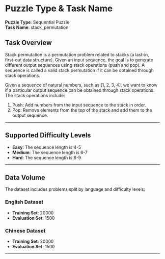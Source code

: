 # Puzzle Type & Task Name  
**Puzzle Type**: Sequential Puzzle  
**Task Name**: stack_permutation 

## Task Overview  
Stack permutation is a permutation problem related to stacks (a last-in, first-out data structure). Given an input sequence, the goal is to generate different output sequences using stack operations (push and pop). A sequence is called a valid stack permutation if it can be obtained through stack operations.

Given a sequence of natural numbers, such as [1, 2, 3, 4], we want to know if a particular output sequence can be obtained through stack operations. The stack operations include:

1. Push: Add numbers from the input sequence to the stack in order.
2. Pop: Remove elements from the top of the stack and add them to the output sequence.



---

## Supported Difficulty Levels  
- **Easy**: The sequence length is 4-5
- **Medium**: The sequence length is 6-7
- **Hard**: The sequence length is 8-9

---

## Data Volume  
The dataset includes problems split by language and difficulty levels:  

### English Dataset  
- **Training Set**: 20000
- **Evaluation Set**: 1500

### Chinese Dataset  
- **Training Set**: 20000
- **Evaluation Set**: 1500

---
